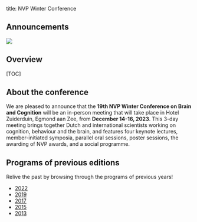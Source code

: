 title: NVP Winter Conference

## Announcements

<div class="cogsci-content">

<img src="/pages/img/banner.png" />

</div>

<h2>Overview</h2>

[TOC]


## About the conference

We are pleased to announce that the __19th NVP Winter Conference on Brain and Cognition__ will be an in-person meeting that will take place in Hotel Zuiderduin, Egmond aan Zee, from __December 14-16, 2023__. This 3-day meeting brings together Dutch and international scientists working on cognition, behaviour and the brain, and features four keynote lectures, member-initiated symposia, parallel oral sessions, poster sessions, the awarding of NVP awards, and a social programme. 

## Programs of previous editions

Relive the past by browsing through the programs of previous years!

- [2022](/conference2022)
- [2019](/conference2019)
- [2017](/pages/attachments/nvp2017.pdf)
- [2015](/pages/attachments/nvp2015.pdf)
- [2013](/pages/attachments/nvp2013.pdf)
